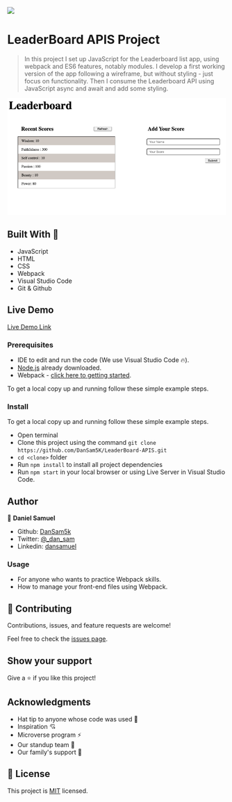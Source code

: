 ![](https://img.shields.io/badge/Microverse-blueviolet)

# LeaderBoard APIS Project

> In this project I set up JavaScript for the Leaderboard list app, using webpack and ES6 features, notably modules. I develop a first working version of the app following a wireframe, but without styling - just focus on functionality. Then I consume the Leaderboard API using JavaScript async and await and add some styling.

![screenshot](./app_screenshot.png)
## Built With 🔨

- JavaScript
- HTML
- CSS
- Webpack
- Visual Studio Code
- Git & Github
## Live Demo

[Live Demo Link](https://github.com/DanSam5K/LeaderBoard-APIS/tree/basic-page)


### Prerequisites

- IDE to edit and run the code (We use Visual Studio Code 🔥).
- [Node.js](https://nodejs.org/en/download/) already downloaded.
- Webpack - [click here to getting started](https://webpack.js.org/guides/getting-started/).


To get a local copy up and running follow these simple example steps.

### Install

To get a local copy up and running follow these simple example steps.
- Open terminal
- Clone this project using the command `git clone https://github.com/DanSam5K/LeaderBoard-APIS.git`
- `cd <clone>` folder
- Run `npm install` to install all project dependencies
- Run `npm start` in your local browser or using Live Server in Visual Studio Code.

## Author

👤 **Daniel Samuel**

- Github: [DanSam5k](https://github.com/DanSam5k)
- Twitter: [@_dan_sam](https://twitter.com/_dan_sam)
- Linkedin: [dansamuel](https://www.linkedin.com/in/dansamuel/)
### Usage

- For anyone who wants to practice Webpack skills.
- How to manage your front-end files using Webpack.

## 🤝 Contributing

Contributions, issues, and feature requests are welcome!

Feel free to check the [issues page](https://github.com/DanSam5K/LeaderBoard-APIS/issues).

## Show your support

Give a ⭐️ if you like this project!


## Acknowledgments

- Hat tip to anyone whose code was used 🔰
- Inspiration 💘
- Microverse program ⚡
- Our standup team 🏹
- Our family's support 🙌

## 📝 License

This project is [MIT](./LICENSE) licensed.